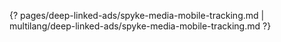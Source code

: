 {? pages/deep-linked-ads/spyke-media-mobile-tracking.md | multilang/deep-linked-ads/spyke-media-mobile-tracking.md ?}
